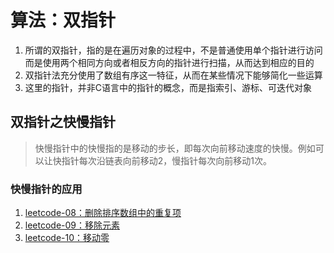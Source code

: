 # 算法：双指针
1. 所谓的双指针，指的是在遍历对象的过程中，不是普通使用单个指针进行访问而是使用两个相同方向或者相反方向的指针进行扫描，从而达到相应的目的
2. 双指针法充分使用了数组有序这一特征，从而在某些情况下能够简化一些运算
3. 这里的指针，并非C语言中的指针的概念，而是指索引、游标、可迭代对象

## 双指针之快慢指针
> 快慢指针中的快慢指的是移动的步长，即每次向前移动速度的快慢。例如可以让快指针每次沿链表向前移动2，慢指针每次向前移动1次。

### 快慢指针的应用
1. [leetcode-08：删除排序数组中的重复项](https://www.tomz.club/blog/md/Pragram/algorithm/2019-04/190411.md)
2. [leetcode-09：移除元素](https://www.tomz.club/blog/md/Pragram/algorithm/2019-04/190412.md)
3. [leetcode-10：移动零](https://www.tomz.club/blog/md/Pragram/algorithm/2019-04/190413.md)


